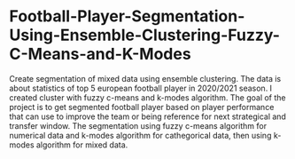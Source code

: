 # Football-Player-Segmentation-Using-Ensemble-Clustering-Fuzzy-C-Means-and-K-Modes
Create segmentation of mixed data using ensemble clustering. The data is about statistics of top 5 european football player in 2020/2021 season. I created cluster with fuzzy c-means and k-modes algorithm.
The goal of the project is to get segmented football player based on player performance that can use to improve the team or being reference for next strategical and transfer window.
The segmentation using fuzzy c-means algorithm for numerical data and k-modes algorithm for cathegorical data, then using k-modes algorithm for mixed data.